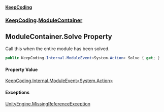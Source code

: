 #### [KeepCoding](index.md 'index')
### [KeepCoding](KeepCoding.md 'KeepCoding').[ModuleContainer](ModuleContainer.md 'KeepCoding.ModuleContainer')
## ModuleContainer.Solve Property
Call this when the entire module has been solved.  
```csharp
public KeepCoding.Internal.ModuleEvent<System.Action> Solve { get; }
```
#### Property Value
[KeepCoding.Internal.ModuleEvent&lt;](ModuleEvent.T..md 'KeepCoding.Internal.ModuleEvent&lt;T&gt;')[System.Action](https://docs.microsoft.com/en-us/dotnet/api/System.Action 'System.Action')[&gt;](ModuleEvent.T..md 'KeepCoding.Internal.ModuleEvent&lt;T&gt;')
#### Exceptions
[UnityEngine.MissingReferenceException](https://docs.microsoft.com/en-us/dotnet/api/UnityEngine.MissingReferenceException 'UnityEngine.MissingReferenceException')  
